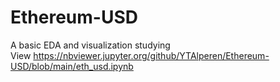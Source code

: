 # Ethereum-USD
A basic EDA and visualization studying 
<br>View
https://nbviewer.jupyter.org/github/YTAlperen/Ethereum-USD/blob/main/eth_usd.ipynb
